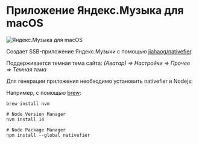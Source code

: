 # Приложение Яндекс.Музыка для macOS

![Яндекс.Музыка для macOS](./app-screenshot.jpg)

Создает SSB-приложение Яндекс.Музыки c помощью
[jiahaog/nativefier](https://github.com/jiahaog/nativefier).

Поддерживается темная тема сайта: _(Аватар) => Настройки => Прочее => Темная тема_

Для генерации приложения необходимо установить nativefier и Nodejs:


Например, с помощью [brew](https://brew.sh):
```shell
brew install nvm

# Node Version Manager
nvm install 14

# Node Package Manager
npm install --global nativefier
```
